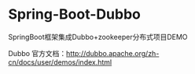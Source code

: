 # Spring-Boot-Dubbo
SpringBoot框架集成Dubbo+zookeeper分布式项目DEMO

Dubbo 官方文档：http://dubbo.apache.org/zh-cn/docs/user/demos/index.html
